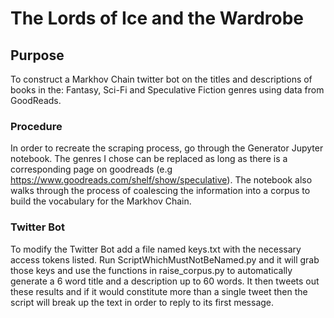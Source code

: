 # The Lords of Ice and the Wardrobe

## Purpose
To construct a Markhov Chain twitter bot on the titles and descriptions of books in the: Fantasy, Sci-Fi and Speculative Fiction genres using data from GoodReads.

### Procedure
In order to recreate the scraping process, go through the Generator Jupyter notebook. The genres I chose can be replaced as long as there is a corresponding page on goodreads (e.g https://www.goodreads.com/shelf/show/speculative). The notebook also walks through the process of coalescing the information into a corpus to build the vocabulary for the Markhov Chain. 

### Twitter Bot
To modify the Twitter Bot add a file named keys.txt with the necessary access tokens listed. Run ScriptWhichMustNotBeNamed.py and it will grab those keys and use the functions in raise_corpus.py to automatically generate a 6 word title and a description up to 60 words. It then tweets out these results and if it would constitute more than a single tweet then the script will break up the text in order to reply to its first message.
